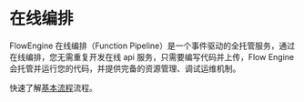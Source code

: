 # 在线编排

FlowEngine 在线编排（Function Pipeline）是一个事件驱动的全托管服务，通过在线编排，您无需重复开发在线 api 服务，只需要编写代码并上传，Flow Engine 会托管并运行您的代码，并提供完备的资源管理、调试运维机制。

快速了解[基本流程](../在线编排/basic-operation.md)流程。
